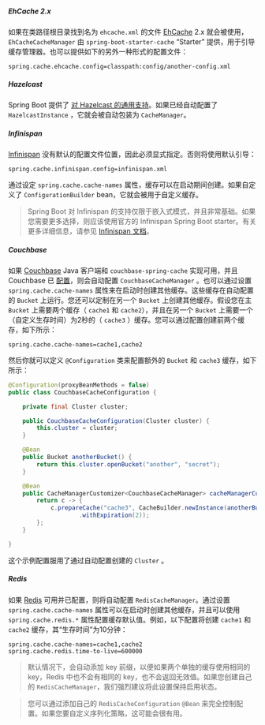 ##### EhCache 2.x

如果在类路径根目录找到名为 `ehcache.xml` 的文件 [EhCache](https://www.ehcache.org/) 2.x 就会被使用， `EhCacheCacheManager` 由 `spring-boot-starter-cache` “Starter” 提供，用于引导缓存管理器。也可以提供如下的另外一种形式的配置文件：

```properties
spring.cache.ehcache.config=classpath:config/another-config.xml
```

##### Hazelcast

Spring Boot 提供了 [对 Hazelcast 的通用支持](https://docs.spring.io/spring-boot/docs/2.2.2.RELEASE/reference/htmlsingle/#boot-features-hazelcast)。如果已经自动配置了 `HazelcastInstance` ，它就会被自动包装为 `CacheManager`。

##### Infinispan

[Infinispan](https://infinispan.org/) 没有默认的配置文件位置，因此必须显式指定。否则将使用默认引导：

```properties
spring.cache.infinispan.config=infinispan.xml
```

通过设定 `spring.cache.cache-names` 属性，缓存可以在启动期间创建。如果自定义了 `ConfigurationBuilder` bean，它就会被用于自定义缓存。

> Spring Boot 对 Infinispan 的支持仅限于嵌入式模式，并且非常基础。如果您需要更多选择，则应该使用官方的 Infinispan Spring Boot starter。有关更多详细信息，请参见 [Infinispan 文档](https://github.com/infinispan/infinispan-spring-boot)。

##### Couchbase

如果 [Couchbase](https://www.couchbase.com/) Java 客户端和 `couchbase-spring-cache` 实现可用，并且 Couchbase 已 [配置](https://docs.spring.io/spring-boot/docs/2.2.2.RELEASE/reference/htmlsingle/#boot-features-couchbase)，则会自动配置 `CouchbaseCacheManager` 。也可以通过设置 `spring.cache.cache-names` 属性来在启动时创建其他缓存。这些缓存在自动配置的 `Bucket` 上运行。您还可以定制在另一个 `Bucket` 上创建其他缓存。假设您在主 `Bucket` 上需要两个缓存（ `cache1` 和 `cache2`），并且在另一个 `Bucket` 上需要一个（自定义生存时间）为2秒的（ `cache3` ）缓存。您可以通过配置创建前两个缓存，如下所示：

```properties
spring.cache.cache-names=cache1,cache2
```

然后你就可以定义 `@Configuration` 类来配置额外的 `Bucket` 和 `cache3` 缓存，如下所示：

```java
@Configuration(proxyBeanMethods = false)
public class CouchbaseCacheConfiguration {

    private final Cluster cluster;

    public CouchbaseCacheConfiguration(Cluster cluster) {
        this.cluster = cluster;
    }

    @Bean
    public Bucket anotherBucket() {
        return this.cluster.openBucket("another", "secret");
    }

    @Bean
    public CacheManagerCustomizer<CouchbaseCacheManager> cacheManagerCustomizer() {
        return c -> {
            c.prepareCache("cache3", CacheBuilder.newInstance(anotherBucket())
                    .withExpiration(2));
        };
    }

}
```

这个示例配置服用了通过自动配置创建的 `Cluster` 。

##### Redis

如果 [Redis](https://redis.io/) 可用并已配置，则将自动配置 `RedisCacheManager`。通过设置 `spring.cache.cache-names` 属性可以在启动时创建其他缓存，并且可以使用 `spring.cache.redis.*` 属性配置缓存默认值。例如，以下配置将创建 `cache1` 和 `cache2` 缓存，其“生存时间”为10分钟：

```properties
spring.cache.cache-names=cache1,cache2
spring.cache.redis.time-to-live=600000
```

> 默认情况下，会自动添加 key 前缀，以便如果两个单独的缓存使用相同的 key，Redis 中也不会有相同的 key，也不会返回无效值。如果您创建自己的 `RedisCacheManager`，我们强烈建议将此设置保持启用状态。

> 您可以通过添加自己的 `RedisCacheConfiguration` `@Bean` 来完全控制配置。如果您要自定义序列化策略，这可能会很有用。

